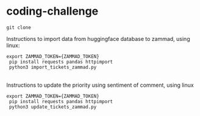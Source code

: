 # coding-challenge

<code>git clone </code>

<p>Instructions to import data from huggingface database to zammad, using linux:</p>
<code>export ZAMMAD_TOKEN={ZAMMAD_TOKEN}</code><br>
<code> pip install requests pandas httpimport</code><br>
<code> python3 import_tickets_zammad.py</code>
<br>
<br> 
<p>Instructions to update the priority using sentiment of comment, using linux</p>
<code>export ZAMMAD_TOKEN={ZAMMAD_TOKEN}</code><br>
<code> pip install requests pandas httpimport</code><br>
<code> python3 update_tickets_zammad.py</code>
